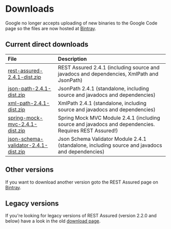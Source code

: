 # Downloads #

Google no longer accepts uploading of new binaries to the Google Code page so the files are now hosted at [Bintray](https://bintray.com/johanhaleby/generic/rest-assured).

## Current direct downloads ##
| File | Description |
|:-----|:------------|
| [rest-assured-2.4.1-dist.zip](http://dl.bintray.com/johanhaleby/generic/rest-assured-2.4.1-dist.zip)  |   REST Assured 2.4.1 (including source and javadocs and dependencies, XmlPath and JsonPath) |
| [json-path-2.4.1-dist.zip](http://dl.bintray.com/johanhaleby/generic/json-path-2.4.1-dist.zip)  | JsonPath 2.4.1 (standalone, including source and javadocs and dependencies) |
| [xml-path-2.4.1-dist.zip](http://dl.bintray.com/johanhaleby/generic/xml-path-2.4.1-dist.zip)  | XmlPath 2.4.1 (standalone, including source and javadocs and dependencies) |
| [spring-mock-mvc-2.4.1-dist.zip](http://dl.bintray.com/johanhaleby/generic/spring-mock-mvc-2.4.1-dist.zip)  | Spring Mock MVC Module 2.4.1 (including source and javadocs and dependencies. Requires REST Assured!)  |
| [json-schema-validator-2.4.1-dist.zip](http://dl.bintray.com/johanhaleby/generic/json-schema-validator-2.4.1-dist.zip)  | Json Schema Validator Module 2.4.1 (standalone, including source and javadocs and dependencies)  |

## Other versions ##
If you want to download another version goto the REST Assured page on [Bintray](https://bintray.com/johanhaleby/generic/rest-assured).

## Legacy versions ##
If you're looking for legacy versions of REST Assured (version 2.2.0 and below) have a look in the old  <a href='https://code.google.com/p/rest-assured/downloads/list?can=1&q=&colspec=Filename+Summary+Uploaded+ReleaseDate+Size+DownloadCount'>download page</a>.
